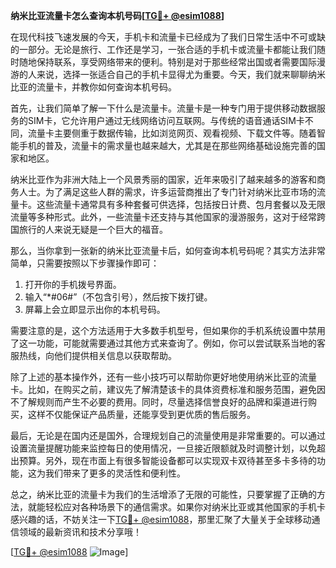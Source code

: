 **纳米比亚流量卡怎么查询本机号码[[TG💪+ @esim1088](https://t.me/s/esim1088)]**

在现代科技飞速发展的今天，手机卡和流量卡已经成为了我们日常生活中不可或缺的一部分。无论是旅行、工作还是学习，一张合适的手机卡或流量卡都能让我们随时随地保持联系，享受网络带来的便利。特别是对于那些经常出国或者需要国际漫游的人来说，选择一张适合自己的手机卡显得尤为重要。今天，我们就来聊聊纳米比亚的流量卡，并教你如何查询本机号码。

首先，让我们简单了解一下什么是流量卡。流量卡是一种专门用于提供移动数据服务的SIM卡，它允许用户通过无线网络访问互联网。与传统的语音通话SIM卡不同，流量卡主要侧重于数据传输，比如浏览网页、观看视频、下载文件等。随着智能手机的普及，流量卡的需求量也越来越大，尤其是在那些网络基础设施完善的国家和地区。

纳米比亚作为非洲大陆上一个风景秀丽的国家，近年来吸引了越来越多的游客和商务人士。为了满足这些人群的需求，许多运营商推出了专门针对纳米比亚市场的流量卡。这些流量卡通常具有多种套餐可供选择，包括按日计费、包月套餐以及无限流量等多种形式。此外，一些流量卡还支持与其他国家的漫游服务，这对于经常跨国旅行的人来说无疑是一个巨大的福音。

那么，当你拿到一张新的纳米比亚流量卡后，如何查询本机号码呢？其实方法非常简单，只需要按照以下步骤操作即可：

1. 打开你的手机拨号界面。
2. 输入“*#06#”（不包含引号），然后按下拨打键。
3. 屏幕上会立即显示出你的本机号码。

需要注意的是，这个方法适用于大多数手机型号，但如果你的手机系统设置中禁用了这一功能，可能就需要通过其他方式来查询了。例如，你可以尝试联系当地的客服热线，向他们提供相关信息以获取帮助。

除了上述的基本操作外，还有一些小技巧可以帮助你更好地使用纳米比亚的流量卡。比如，在购买之前，建议先了解清楚该卡的具体资费标准和服务范围，避免因不了解规则而产生不必要的费用。同时，尽量选择信誉良好的品牌和渠道进行购买，这样不仅能保证产品质量，还能享受到更优质的售后服务。

最后，无论是在国内还是国外，合理规划自己的流量使用是非常重要的。可以通过设置流量提醒功能来监控每日的使用情况，一旦接近限额就及时调整计划，以免超出预算。另外，现在市面上有很多智能设备都可以实现双卡双待甚至多卡多待的功能，这为我们带来了更多的灵活性和便利性。

总之，纳米比亚的流量卡为我们的生活增添了无限的可能性，只要掌握了正确的方法，就能轻松应对各种场景下的通信需求。如果你对纳米比亚或其他国家的手机卡感兴趣的话，不妨关注一下[TG💪+ @esim1088](https://t.me/s/esim1088)，那里汇聚了大量关于全球移动通信领域的最新资讯和技术分享哦！

[[TG💪+ @esim1088](https://t.me/s/esim1088) ![Image](https://i.postimg.cc/4NQfJmqS/Snipaste-2025-05-13-00-14-12.png)]